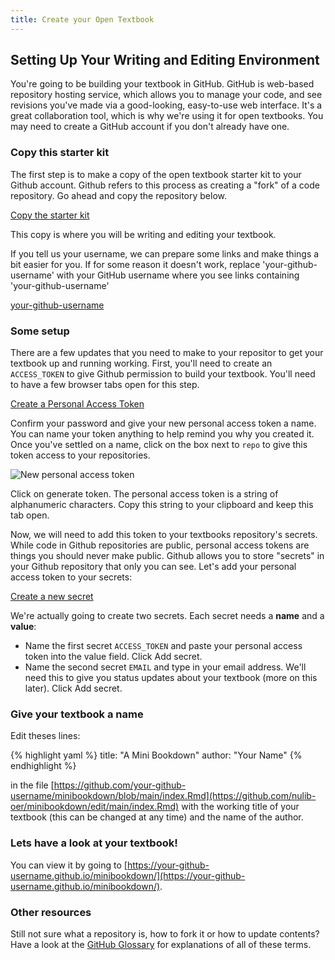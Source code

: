 ```yaml
---
title: Create your Open Textbook
---
```


## Setting Up Your Writing and Editing Environment

You're going to be building your textbook in GitHub. GitHub is web-based repository hosting service, which allows you to manage your code, and see revisions you've made via a good-looking, easy-to-use web interface. It's a great collaboration tool, which is why we're using it for open textbooks. You may need to create a GitHub account if you don't already have one.

### Copy this starter kit

The first step is to make a copy of the open textbook starter kit to your Github account. Github refers to this process as creating a "fork" of a code repository. Go ahead and copy the repository below.

<a class="btn btn-primary" href="https://github.com/nulib-oer/minibookdown/fork" target="_blank"><i class="fa fa-code-fork"></i> Copy the starter kit</a>

This copy is where you will be writing and editing your textbook. 

<div id="ghUsername-intro">
If you tell us your username, we can prepare some links and make things a bit easier for you. If for some reason it doesn't work, replace 'your-github-username' with your GitHub username where you see links containing 'your-github-username'
</div>

[your-github-username](https://github.com/your-github-username-set/minibookdown/)


### Some setup

There are a few updates that you need to make to your repositor to get your textbook up and running working. First, you'll need to create an `ACCESS_TOKEN` to give Github permission to build your textbook. You'll need to have a few browser tabs open for this step. 

<a class="btn btn-primary" href="https://github.com/settings/tokens/new" target="_blank"><i class="fa fa-lock"></i> Create a Personal Access Token</a>

Confirm your password and give your new personal access token a name. You can name your token anything to help remind you why you created it. Once you've settled on a name, click on the box next to `repo` to give this token access to your repositories.

![New personal access token]({{site.baseurl}}/img/gh_pat.png)

Click on generate token. The personal access token is a string of alphanumeric characters. Copy this string to your clipboard and keep this tab open. 

Now, we will need to add this token to your textbooks repository's secrets. While code in Github repositories are public, personal access tokens are things you should never make public. Github allows you to store "secrets" in your Github repository that only you can see. Let's add your personal access token to your secrets:

<a class="btn btn-primary" href="https://github.com/your-github-username/minibookdown/settings/secrets/new" target="_blank"><i class="fa fa-user-secret"></i> Create a new secret</a>

We're actually going to create two secrets. Each secret needs a **name** and a **value**: 

- Name the first secret `ACCESS_TOKEN` and paste your personal access token into the value field. Click Add secret.
- Name the second secret `EMAIL` and type in your email address. We'll need this to give you status updates about your textbook (more on this later). Click Add secret.

### Give your textbook a name

Edit theses lines:

{% highlight yaml %}
title: "A Mini Bookdown"
author: "Your Name"
{% endhighlight %}

in the file [https://github.com/your-github-username/minibookdown/blob/main/index.Rmd](https://github.com/nulib-oer/minibookdown/edit/main/index.Rmd) with the working title of your textbook (this can be changed at any time) and the name of the author.

### Lets have a look at your textbook!

You can view it by going to [https://your-github-username.github.io/minibookdown/](https://your-github-username.github.io/minibookdown/).

### Other resources

Still not sure what a repository is, how to fork it or how to update contents?  Have a look at the <a href="https://help.github.com/articles/github-glossary" target="blank">GitHub Glossary</a> for explanations of all of these terms. 
